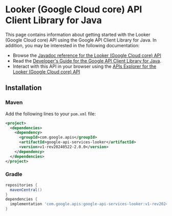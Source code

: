 # Looker (Google Cloud core) API Client Library for Java



This page contains information about getting started with the Looker (Google Cloud core) API
using the Google API Client Library for Java. In addition, you may be interested
in the following documentation:

* Browse the [Javadoc reference for the Looker (Google Cloud core) API][javadoc]
* Read the [Developer's Guide for the Google API Client Library for Java][google-api-client].
* Interact with this API in your browser using the [APIs Explorer for the Looker (Google Cloud core) API][api-explorer]

## Installation

### Maven

Add the following lines to your `pom.xml` file:

```xml
<project>
  <dependencies>
    <dependency>
      <groupId>com.google.apis</groupId>
      <artifactId>google-api-services-looker</artifactId>
      <version>v1-rev20240522-2.0.0</version>
    </dependency>
  </dependencies>
</project>
```

### Gradle

```gradle
repositories {
  mavenCentral()
}
dependencies {
  implementation 'com.google.apis:google-api-services-looker:v1-rev20240522-2.0.0'
}
```

[javadoc]: https://googleapis.dev/java/google-api-services-looker/latest/index.html
[google-api-client]: https://github.com/googleapis/google-api-java-client/
[api-explorer]: https://developers.google.com/apis-explorer/#p/looker/v1/
